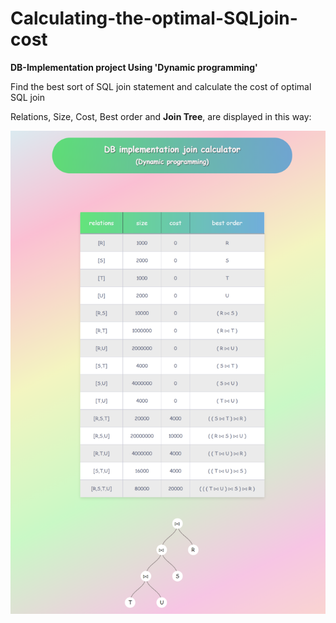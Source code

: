 # Calculating-the-optimal-SQLjoin-cost

**DB-Implementation project Using 'Dynamic programming'**

Find the best sort of SQL join statement and calculate the cost of optimal SQL join

Relations, Size, Cost, Best order and **Join Tree**, are displayed in this way:


![WebPage image](https://github.com/hamedkharazmi/Calculating-Optimal-Join-Cost/blob/master/screenshot.png?raw=true)
